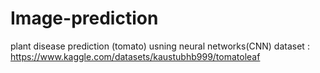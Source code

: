 # Image-prediction
plant disease prediction (tomato) usning neural networks(CNN)
dataset : https://www.kaggle.com/datasets/kaustubhb999/tomatoleaf
